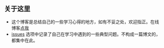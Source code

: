 ## 关于这里
 - 这个博客是总结自己的一些学习心得的地方，如有不妥之处，欢迎指正。在线博客[点我][clickme]
 - [issues][issues] 选项中记录了自己在学习中遇到的一些典型问题。不构成一篇博文的，都集中在此。

[clickme]:https://lbwa.github.io

[issues]:https://github.com/lbwa/lbwa.github.io/issues
